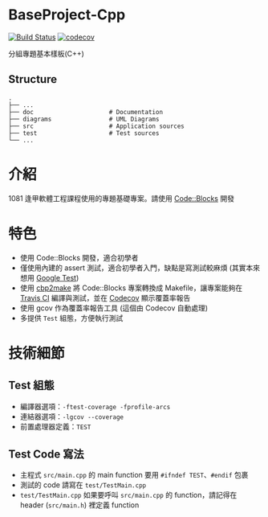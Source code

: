# BaseProject-Cpp
[![Build Status](https://travis-ci.org/D0612888/BaseProject.svg?branch=master)](https://travis-ci.org/D0612888/BaseProject)
[![codecov](https://codecov.io/gh/D0612888/BaseProject/branch/master/graph/badge.svg)](https://codecov.io/gh/D0612888/BaseProject)

分組專題基本樣板(C++)

## Structure
```
.
├── ...
├── doc                     # Documentation
├── diagrams                # UML Diagrams
├── src                     # Application sources
├── test                    # Test sources
└── ...
```

# 介紹
1081 逢甲軟體工程課程使用的專題基礎專案。請使用 [Code::Blocks](http://www.codeblocks.org/) 開發

# 特色
* 使用 Code::Blocks 開發，適合初學者
* 僅使用內建的 assert 測試，適合初學者入門，缺點是寫測試較麻煩 (其實本來想用 [Google Test](https://github.com/google/googletest))
* 使用 [cbp2make](https://sourceforge.net/projects/cbp2make/) 將 Code::Blocks 專案轉換成 Makefile，讓專案能夠在 [Travis CI](https://travis-ci.org/) 編譯與測試，並在 [Codecov](https://codecov.io) 顯示覆蓋率報告
* 使用 gcov 作為覆蓋率報告工具 (這個由 Codecov 自動處理)
* 多提供 `Test` 組態，方便執行測試

# 技術細節
## Test 組態
* 編譯器選項：`-ftest-coverage -fprofile-arcs`
* 連結器選項：`-lgcov --coverage`
* 前置處理器定義：`TEST`

## Test Code 寫法
* 主程式 `src/main.cpp` 的 main function 要用 `#ifndef TEST`、`#endif` 包裹
* 測試的 code 請寫在 `test/TestMain.cpp`
* `test/TestMain.cpp` 如果要呼叫 `src/main.cpp` 的 function，請記得在 header (`src/main.h`) 裡定義 function
